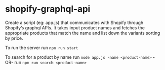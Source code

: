 # shopify-graphql-api

Create a script (eg: app.js) that communicates with Shopify through Shopify’s graphql APIs. It takes input product names and fetches the appropriate products that match the name and list down the variants sorting by price.

To run the server run `npm run start`

To search for a product by name run `node app.js -name <product-name>` -OR- run `npm run search <product-name>`